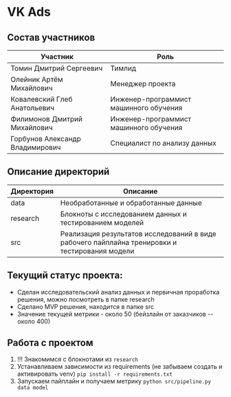 # VK Ads

## Состав участников

Участник | Роль
-|-
Томин Дмитрий Сергеевич | Тимлид
Олейник Артём Михайлович | Менеджер проекта
Ковалевский Глеб Анатольевич | Инженер-программист машинного обучения
Филимонов Дмитрий Михайлович | Инженер-программист машинного обучения
Горбунов Александр Владимирович | Специалист по анализу данных

## Описание директорий

Директория | Описание
-|-
data | Необработанные и обработанные данные
research | Блокноты с исследованием данных и тестированием моделей
src | Реализация результатов исследований в виде рабочего пайплайна тренировки и тестирования модели

## Текущий статус проекта:

- Сделан исследовательский анализ данных и первичная проработка решения, можно посмотреть в папке research
- Сделано MVP решения, находится в папке src
- Значение текущей метрики - около 50 (бейзлайн от заказчиков -- около 400)

## Работа с проектом

1. !!! Знакомимся с блокнотами из `research` 
2. Устанавливаем зависимости из requirements (не забываем создать и активировать venv) `pip install -r requirements.txt`
3. Запускаем пайплайн и получаем метрику `python src/pipeline.py data model`
